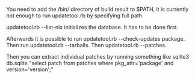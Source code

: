 You need to add the /bin/ directory of build result to $PATH, it is
currently not enough to run updatetool.rb by specifying full path.

updatetool.rb --list-nix initializes the database. It has to be done
first.

Afterwards it is possible to run updatetool.rb --check-updates package.
Then run updatetool.rb --tarballs. Then updatetool.rb --patches.

Then you can extract individual patches by running something like 
sqlite3 db.sqlite "select patch from patches where pkg_attr='package' and version='version';"
